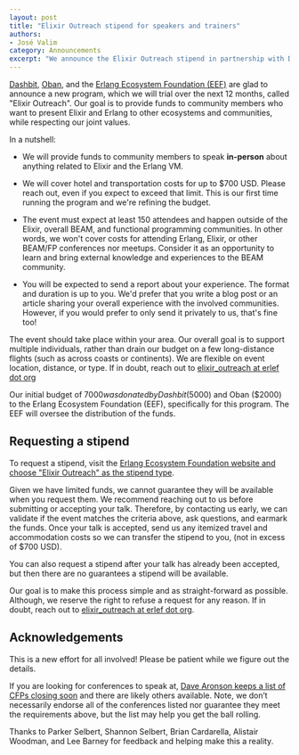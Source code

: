 ```yaml
---
layout: post
title: "Elixir Outreach stipend for speakers and trainers"
authors:
- José Valim
category: Announcements
excerpt: "We announce the Elixir Outreach stipend in partnership with Dashbit, Oban, and the Erlang Ecosystem Foundation"
---
```


[Dashbit](https://dashbit.co), [Oban](https://oban.pro), and the [Erlang Ecosystem Foundation (EEF)](https://erlef.org) are glad to announce a new program, which we will trial over the next 12 months, called "Elixir Outreach". Our goal is to provide funds to community members who want to present Elixir and Erlang to other ecosystems and communities, while respecting our joint values.

In a nutshell:

* We will provide funds to community members to speak **in-person** about anything related to Elixir and the Erlang VM.

* We will cover hotel and transportation costs for up to $700 USD. Please reach out, even if you expect to exceed that limit. This is our first time running the program and we're refining the budget.

* The event must expect at least 150 attendees and happen outside of the Elixir, overall BEAM, and functional programming communities. In other words, we won't cover costs for attending Erlang, Elixir, or other BEAM/FP conferences nor meetups. Consider it as an opportunity to learn and bring external knowledge and experiences to the BEAM community.

* You will be expected to send a report about your experience. The format and duration is up to you. We'd prefer that you write a blog post or an article sharing your overall experience with the involved communities. However, if you would prefer to only send it privately to us, that's fine too!

The event should take place within your area. Our overall goal is to support multiple individuals, rather than drain our budget on a few long-distance flights (such as across coasts or continents). We are flexible on event location, distance, or type. If in doubt, reach out to [elixir_outreach at erlef dot org](mailto:elixir_outreach@erlef.org)

Our initial budget of $7000 was donated by Dashbit ($5000) and Oban ($2000) to the Erlang Ecosystem Foundation (EEF), specifically for this program. The EEF will oversee the distribution of the funds.

## Requesting a stipend

To request a stipend, visit the [Erlang Ecosystem Foundation website and choose "Elixir Outreach" as the stipend type](https://erlef.org/stipends/form?type=elixir-outreach).

Given we have limited funds, we cannot guarantee they will be available when you request them. We recommend reaching out to us before submitting or accepting your talk. Therefore, by contacting us early, we can validate if the event matches the criteria above, ask questions, and earmark the funds. Once your talk is accepted, send us any itemized travel and accommodation costs so we can transfer the stipend to you, (not in excess of $700 USD).

You can also request a stipend after your talk has already been accepted, but then there are no guarantees a stipend will be available.

Our goal is to make this process simple and as straight-forward as possible. Although, we reserve the right to refuse a request for any reason. If in doubt, reach out to [elixir_outreach at erlef dot org](mailto:elixir_outreach@erlef.org).

## Acknowledgements

This is a new effort for all involved! Please be patient while we figure out the details.

If you are looking for conferences to speak at, [Dave Aronson keeps a list of CFPs closing soon](https://www.codosaur.us/speaking/cfps-ending-soon) and there are likely others available. Note, we don’t necessarily endorse all of the conferences listed nor guarantee they meet the requirements above, but the list may help you get the ball rolling.

Thanks to Parker Selbert, Shannon Selbert, Brian Cardarella, Alistair Woodman, and Lee Barney for feedback and helping make this a reality.